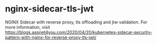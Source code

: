 # nginx-sidecar-tls-jwt
NGINX Sidecar with reverse proxy, tls offloading and jtw validation. For more information, visit https://blogs.aspnet4you.com/2020/04/20/kubernetes-sidecar-security-pattern-with-nginx-for-reverse-proxy-tls-jwt/
